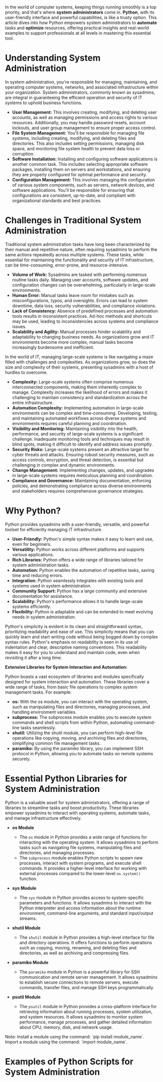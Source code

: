 In the world of computer systems, keeping things running smoothly is a top priority, and that's where **system administrators** come in. **Python**, with its user-friendly interface and powerful capabilities, is like a trusty option. This article dives into how Python empowers system administrators to **automate** tasks and **optimize** resources, offering practical insights and real-world examples to support professionals at all levels in mastering this essential tool.

# Understanding System Administration
In system administration, you're responsible for managing, maintaining, and operating computer systems, networks, and associated infrastructure within your organization.  System administrators, commonly known as sysadmins, are integral in guaranteeing the efficient operation and security of IT systems to uphold business functions.
-  **User Management:** This involves creating, modifying, and deleting user accounts, as well as managing permissions and access rights to various resources. Additionally, you may handle password resets, account lockouts, and user group management to ensure proper access control.
-  **File System Management:** You'll be responsible for managing file systems, including creating, modifying, and deleting files and directories. This also includes setting permissions, managing disk space, and monitoring file system health to prevent data loss or corruption.
-  **Software Installation:** Installing and configuring software applications is another common task. This includes selecting appropriate software packages, installing them on servers and workstations, and ensuring they are properly configured for optimal performance and security.
-  **Configuration Management:** This involves managing the configuration of various system components, such as servers, network devices, and software applications. You'll be responsible for ensuring that configurations are consistent, up-to-date, and compliant with organizational standards and best practices.


# Challenges in Traditional System Administration
Traditional system administration tasks have long been characterized by their manual and repetitive nature, often requiring sysadmins to perform the same actions repeatedly across multiple systems. These tasks, while essential for maintaining the functionality and security of IT infrastructure, can be time-consuming, error-prone, and resource-intensive.
- **Volume of Work:** Sysadmins are tasked with performing numerous routine tasks daily. Managing user accounts, software updates, and configuration changes can be overwhelming, particularly in large-scale environments.
- **Human Error:** Manual tasks leave room for mistakes such as misconfigurations, typos, and oversights. Errors can lead to system downtime, data loss, security vulnerabilities, and compliance violations.
- **Lack of Consistency:** Absence of predefined processes and automation tools results in inconsistent practices. Ad-hoc methods and shortcuts may be used, leading to inconsistencies across systems and compliance issues.
- **Scalability and Agility:** Manual processes hinder scalability and adaptability to changing business needs. As organizations grow and IT environments become more complex, manual tasks become increasingly burdensome and inefficient.

In the world of IT, managing large-scale systems is like navigating a maze filled with challenges and complexities. As organizations grow, so does the size and complexity of their systems, presenting sysadmins with a host of hurdles to overcome.
- **Complexity:** Large-scale systems often comprise numerous interconnected components, making them inherently complex to manage. Complexity increases the likelihood of errors and makes it challenging to maintain consistency and standardization across the entire infrastructure.
- **Automation Complexity:** Implementing automation in large-scale environments can be complex and time-consuming. Developing, testing, and maintaining automated workflows across diverse systems and environments requires careful planning and coordination.
- **Visibility and Monitoring:** Maintaining visibility into the health, performance, and security of large-scale systems is a significant challenge. Inadequate monitoring tools and techniques may result in blind spots, making it difficult to identify and address issues promptly.
- **Security Risks:** Large-scale systems present an attractive target for cyber threats and attacks. Ensuring robust security measures, such as access controls, encryption, and threat detection, is essential but challenging in complex and dynamic environments.
- **Change Management:** Implementing changes, updates, and upgrades in large-scale systems requires meticulous planning and coordination.
- **Compliance and Governance:** Maintaining documentation, enforcing policies, and demonstrating compliance across diverse environments and stakeholders requires comprehensive governance strategies.


# Why Python?
Python provides sysadmins with a user-friendly, versatile, and powerful toolset for efficiently managing IT infrastructure.
-  **User-Friendly:** Python's simple syntax makes it easy to learn and use, even for beginners.
-  **Versatility:** Python works across different platforms and supports various applications.
-  **Rich Libraries:** Python offers a wide range of libraries tailored for system administration tasks.
-  **Automation:** Python enables the automation of repetitive tasks, saving time and reducing errors.
-  **Integration:** Python seamlessly integrates with existing tools and systems used in system administration.
-  **Community Support:** Python has a large community and extensive documentation for assistance.   
-  **Scalability:** Python's performance allows it to handle large-scale systems efficiently.   
-  **Flexibility:** Python is adaptable and can be extended to meet evolving needs in system administration.

Python's simplicity is evident in its clean and straightforward syntax, prioritizing readability and ease of use. This simplicity means that you can quickly learn and start writing code without being bogged down by complex syntax rules.
Python's emphasis on readability is seen in its use of indentation and clear, descriptive naming conventions. This readability makes it easy for you to understand and maintain code, even when revisiting it after a long time.

**Extensive Libraries for System Interaction and Automation:**

Python boasts a vast ecosystem of libraries and modules specifically designed for system interaction and automation. These libraries cover a wide range of tasks, from basic file operations to complex system management tasks. For example:

- **os:** With the os module, you can interact with the operating system, such as manipulating files and directories, managing processes, and handling environment variables.
- **subprocess:** The subprocess module enables you to execute system commands and shell scripts from within Python, automating command-line tasks seamlessly.
- **shutil:** Utilizing the shutil module, you can perform high-level file operations like copying, moving, and archiving files and directories, simplifying common file management tasks.
- **paramiko:** By using the paramiko library, you can implement SSH protocol in Python, allowing you to automate tasks on remote systems securely.


# Essential Python Libraries for System Administration
Python is a valuable asset for system administrators, offering a range of libraries to streamline tasks and boost productivity. These libraries empower sysadmins to interact with operating systems, automate tasks, and manage infrastructure effectively.
- **os Module**
	- The `os` module in Python provides a wide range of functions for interacting with the operating system. It allows sysadmins to perform tasks such as navigating file systems, manipulating files and directories, and managing processes.
	- The `subprocess` module enables Python scripts to spawn new processes, interact with system programs, and execute shell commands. It provides a higher-level interface for working with external processes compared to the lower-level `os.system()` function.

- **sys Module**
	- The `sys` module in Python provides access to system-specific parameters and functions. It allows sysadmins to interact with the Python interpreter and access information about the runtime environment, command-line arguments, and standard input/output streams.

- **shutil Module**
	- The `shutil` module in Python provides a high-level interface for file and directory operations. It offers functions to perform operations such as copying, moving, renaming, and deleting files and directories, as well as archiving and compressing files.

- **paramiko Module**
	- The `paramiko` module in Python is a powerful library for SSH communication and remote server management. It allows sysadmins to establish secure connections to remote servers, execute commands, transfer files, and manage SSH keys programmatically.

- **psutil Module**
	- The `psutil` module in Python provides a cross-platform interface for retrieving information about running processes, system utilization, and system resources. It allows sysadmins to monitor system performance, manage processes, and gather detailed information about CPU, memory, disk, and network usage.

<div class="div-blue"> <span class="alert-header">Note:</span> <span class="alert-body"> Install a module using the command: `pip install module_name`. Import a module using the command: `import module_name`.</span> </div>


# Examples of Python Scripts for System Administration
